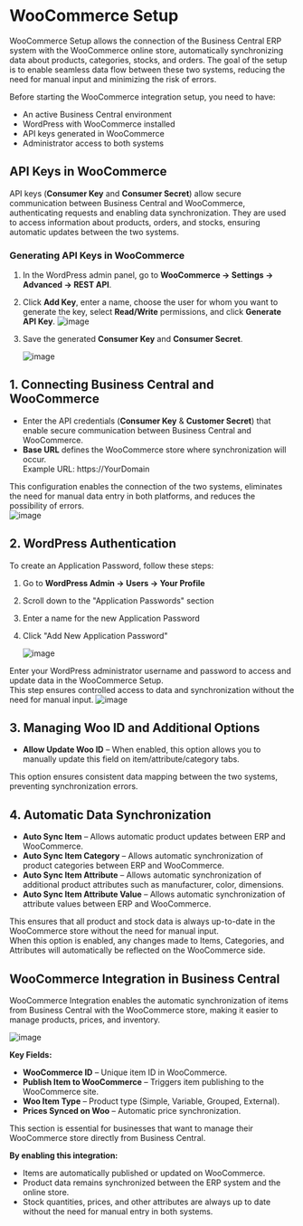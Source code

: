 # WooCommerce Setup

WooCommerce Setup allows the connection of the Business Central ERP system with the WooCommerce online store, automatically synchronizing data about products, categories, stocks, and orders. The goal of the setup is to enable seamless data flow between these two systems, reducing the need for manual input and minimizing the risk of errors.

Before starting the WooCommerce integration setup, you need to have:

- An active Business Central environment
- WordPress with WooCommerce installed
- API keys generated in WooCommerce
- Administrator access to both systems

## API Keys in WooCommerce

API keys (**Consumer Key** and **Consumer Secret**) allow secure communication between Business Central and WooCommerce, authenticating requests and enabling data synchronization. They are used to access information about products, orders, and stocks, ensuring automatic updates between the two systems.

### Generating API Keys in WooCommerce

1. In the WordPress admin panel, go to **WooCommerce → Settings → Advanced → REST API**.
2. Click **Add Key**, enter a name, choose the user for whom you want to generate the key, select **Read/Write** permissions, and click **Generate API Key**.
    ![image](assets/WooCommerce/api.png)
3. Save the generated **Consumer Key** and **Consumer Secret**.

    ![image](assets/WooCommerce/key.png)

## 1. Connecting Business Central and WooCommerce
- Enter the API credentials (**Consumer Key** & **Customer Secret**) that enable secure communication between Business Central and WooCommerce.  
- **Base URL** defines the WooCommerce store where synchronization will occur.  
     Example URL: https://YourDomain

This configuration enables the connection of the two systems, eliminates the need for manual data entry in both platforms, and reduces the possibility of errors.  
    ![image](assets/WooCommerce/wooCom.png)

## 2. WordPress Authentication
To create an Application Password, follow these steps:

1. Go to **WordPress Admin → Users → Your Profile**
2. Scroll down to the "Application Passwords" section
3. Enter a name for the new Application Password 
4. Click "Add New Application Password"
   
     ![image](assets/WooCommerce/Password.png)

Enter your WordPress administrator username and password to access and update data in the WooCommerce Setup.  
This step ensures controlled access to data and synchronization without the need for manual input.
    ![image](assets/WooCommerce/setup.png)


## 3. Managing Woo ID and Additional Options
- **Allow Update Woo ID** – When enabled, this option allows you to manually update this field on item/attribute/category tabs.

This option ensures consistent data mapping between the two systems, preventing synchronization errors.

## 4. Automatic Data Synchronization
- **Auto Sync Item** – Allows automatic product updates between ERP and WooCommerce.
- **Auto Sync Item Category** – Allows automatic synchronization of product categories between ERP and WooCommerce.
- **Auto Sync Item Attribute** – Allows automatic synchronization of additional product attributes such as manufacturer, color, dimensions.
- **Auto Sync Item Attribute Value** – Allows automatic synchronization of attribute values between ERP and WooCommerce.

This ensures that all product and stock data is always up-to-date in the WooCommerce store without the need for manual input.  
When this option is enabled, any changes made to Items, Categories, and Attributes will automatically be reflected on the WooCommerce side.

## WooCommerce Integration in Business Central

WooCommerce Integration enables the automatic synchronization of items from Business Central with the WooCommerce store, making it easier to manage products, prices, and inventory.  

![image](assets/WooCommerce/Integration.png)

**Key Fields:**

- **WooCommerce ID** – Unique item ID in WooCommerce.  
- **Publish Item to WooCommerce** – Triggers item publishing to the WooCommerce site.  
- **Woo Item Type** – Product type (Simple, Variable, Grouped, External).  
- **Prices Synced on Woo** – Automatic price synchronization.  

This section is essential for businesses that want to manage their WooCommerce store directly from Business Central.  

**By enabling this integration:**  

- Items are automatically published or updated on WooCommerce.  
- Product data remains synchronized between the ERP system and the online store.  
- Stock quantities, prices, and other attributes are always up to date without the need for manual entry in both systems.